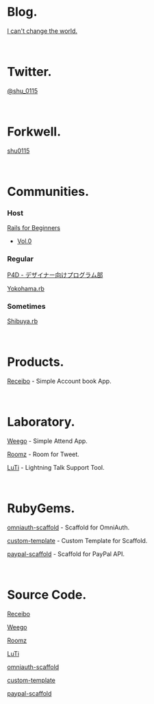 # Blog.

<a href="http://change-the-world.heroku.com/" target="_blank">I can't change the world.</a>

<br />

# Twitter.

<a href="https://twitter.com/#!/shu_0115" target="_blank">@shu_0115</a>

<br />

# Forkwell.

<a href="http://forkwell.com/u/shu0115" target="_blank">shu0115</a>

<br />

# Communities.

### Host

<a href="http://rails4beginners.github.com/home/" target="_blank">Rails for Beginners</a>

- <a href="http://atnd.org/events/28948" target="_blank">Vol.0</a>

### Regular

<a href="http://prog4designer.heroku.com/" target="_blank">P4D - デザイナー向けプログラム部</a>

<a href="http://bukt.org/groups/3" target="_blank">Yokohama.rb</a>

### Sometimes

<a href="https://www.facebook.com/groups/shibuya.rb/" target="_blank">Shibuya.rb</a>

<br />

# Products.

<a href="https://receibo.heroku.com/" target="_blank">Receibo</a> - Simple Account book App.

<br />

# Laboratory.

<a href="https://weego.heroku.com/" target="_blank">Weego</a> - Simple Attend App.

<a href="https://roomz.heroku.com/" target="_blank">Roomz</a> - Room for Tweet.

<a href="https://luti.heroku.com/" target="_blank">LuTi</a> - Lightning Talk Support Tool.

<br />

# RubyGems.

<a href="https://rubygems.org/gems/omniauth-scaffold" target="_blank">omniauth-scaffold</a> - Scaffold for OmniAuth.

<a href="https://rubygems.org/gems/custom-template" target="_blank">custom-template</a> - Custom Template for Scaffold.

<a href="https://rubygems.org/gems/paypal-scaffold" target="_blank">paypal-scaffold</a> - Scaffold for PayPal API.

<br />

# Source Code.

<a href="https://github.com/shu0115/receibo" target="_blank">Receibo</a>

<a href="https://github.com/shu0115/weego" target="_blank">Weego</a>

<a href="https://github.com/shu0115/roomz01" target="_blank">Roomz</a>

<a href="https://github.com/shu0115/luti" target="_blank">LuTi</a>

<a href="https://github.com/shu0115/omniauth-scaffold" target="_blank">omniauth-scaffold</a>

<a href="https://github.com/shu0115/custom-template" target="_blank">custom-template</a>

<a href="https://github.com/shu0115/paypal-scaffold" target="_blank">paypal-scaffold</a>
